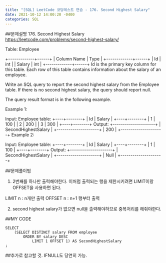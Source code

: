 ```yaml
---
title: "[SQL] LeetCode 코딩테스트 연습 - 176. Second Highest Salary"
date: 2021-10-12 14:00:20 -0400
categories: SQL
---
```


##문제설명
176. Second Highest Salary
https://leetcode.com/problems/second-highest-salary/

Table: Employee

+-------------+------+
| Column Name | Type |
+-------------+------+
| Id          | int  |
| Salary      | int  |
+-------------+------+
Id is the primary key column for this table.
Each row of this table contains information about the salary of an employee.
 

Write an SQL query to report the second highest salary from the Employee table. If there is no second highest salary, the query should report null.

The query result format is in the following example.

 

Example 1:

Input: 
Employee table:
+----+--------+
| Id | Salary |
+----+--------+
| 1  | 100    |
| 2  | 200    |
| 3  | 300    |
+----+--------+
Output: 
+---------------------+
| SecondHighestSalary |
+---------------------+
| 200                 |
+---------------------+
Example 2:

Input: 
Employee table:
+----+--------+
| Id | Salary |
+----+--------+
| 1  | 100    |
+----+--------+
Output: 
+---------------------+
| SecondHighestSalary |
+---------------------+
| Null                |
+---------------------+


##문제풀이법
1. 2번째를 하나만 출력해야한다. 이처럼 출력되는 행을 제한시키려면 LIMIT이랑 OFFSET을 사용하면 된다.

LIMIT n : n개만 출력
OFFSET n : n+1 행부터 출력

2. second highest salary가 없으면 null을 출력해야하므로 중복처리를 해줘야한다.


##MY CODE
```
SELECT
    (SELECT DISTINCT salary FROM employee
        ORDER BY salary DESC
            LIMIT 1 OFFSET 1) AS SecondHighestSalary
;
```
##추가로 참고할 것.
IFNULL도 당연히 가능. 
